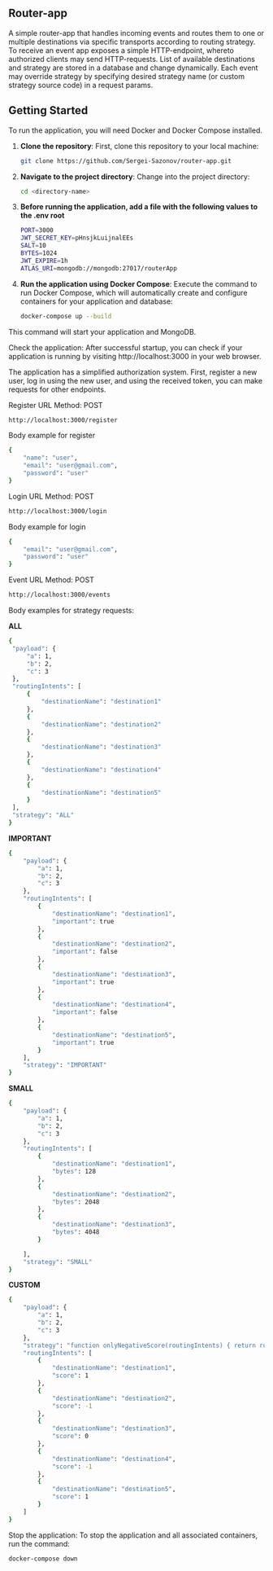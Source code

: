 ## Router-app

A simple router-app that handles incoming events and routes them to one or multiple destinations via specific transports according to routing strategy.
To receive an event app exposes a simple HTTP-endpoint, whereto authorized clients may send HTTP-requests. List of available destinations and strategy are stored in a database and change dynamically.
Each event may override strategy by specifying desired strategy name (or custom strategy source code) in a request params.

## Getting Started

To run the application, you will need Docker and Docker Compose installed.

1. **Clone the repository**: First, clone this repository to your local machine:

   ```bash
   git clone https://github.com/Sergei-Sazonov/router-app.git
   ```

2. **Navigate to the project directory**: Change into the project directory:

   ```bash
   cd <directory-name>
   ```

3. **Before running the application, add a file with the following values to the .env root**

   ```bash
   PORT=3000
   JWT_SECRET_KEY=pHnsjkLuijnalEEs
   SALT=10
   BYTES=1024
   JWT_EXPIRE=1h
   ATLAS_URI=mongodb://mongodb:27017/routerApp
   ```

4. **Run the application using Docker Compose**: Execute the command to run Docker Compose, which will automatically create and configure containers for your application and database:
   ```bash
   docker-compose up --build
   ```

This command will start your application and MongoDB.

Check the application: After successful startup, you can check if your application is running by visiting http://localhost:3000 in your web browser.

The application has a simplified authorization system. First, register a new user, log in using the new user, and using the received token, you can make requests for other endpoints.

Register URL
Method: POST

```bash
http://localhost:3000/register
```

Body example for register

```bash
{
    "name": "user",
    "email": "user@gmail.com",
    "password": "user"
}
```

Login URL
Method: POST

```bash
http://localhost:3000/login
```

Body example for login

```bash
{
    "email": "user@gmail.com",
    "password": "user"
}
```

Event URL
Method: POST

```bash
http://localhost:3000/events
```

Body examples for strategy requests:

**ALL**

```bash
{
 "payload": {
     "a": 1,
     "b": 2,
     "c": 3
 },
 "routingIntents": [
     {
         "destinationName": "destination1"
     },
     {
         "destinationName": "destination2"
     },
     {
         "destinationName": "destination3"
     },
     {
         "destinationName": "destination4"
     },
     {
         "destinationName": "destination5"
     }
 ],
 "strategy": "ALL"
}
```

**IMPORTANT**

```bash
{
    "payload": {
        "a": 1,
        "b": 2,
        "c": 3
    },
    "routingIntents": [
        {
            "destinationName": "destination1",
            "important": true
        },
        {
            "destinationName": "destination2",
            "important": false
        },
        {
            "destinationName": "destination3",
            "important": true
        },
        {
            "destinationName": "destination4",
            "important": false
        },
        {
            "destinationName": "destination5",
            "important": true
        }
    ],
    "strategy": "IMPORTANT"
}
```

**SMALL**

```bash
{
    "payload": {
        "a": 1,
        "b": 2,
        "c": 3
    },
    "routingIntents": [
        {
            "destinationName": "destination1",
            "bytes": 128
        },
        {
            "destinationName": "destination2",
            "bytes": 2048
        },
        {
            "destinationName": "destination3",
            "bytes": 4048
        }

    ],
    "strategy": "SMALL"
}

```

**CUSTOM**

```bash
{
    "payload": {
        "a": 1,
        "b": 2,
        "c": 3
    },
    "strategy": "function onlyNegativeScore(routingIntents) { return routingIntents.filter(intent => intent?.score < 0); }",
    "routingIntents": [
        {
            "destinationName": "destination1",
            "score": 1
        },
        {
            "destinationName": "destination2",
            "score": -1
        },
        {
            "destinationName": "destination3",
            "score": 0
        },
        {
            "destinationName": "destination4",
            "score": -1
        },
        {
            "destinationName": "destination5",
            "score": 1
        }
    ]
}

```

Stop the application: To stop the application and all associated containers, run the command:

```bash
docker-compose down
```
